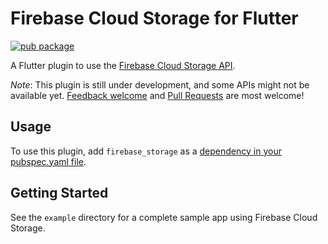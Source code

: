 # Firebase Cloud Storage for Flutter

[![pub package](https://img.shields.io/pub/v/firebase_storage.svg)](https://pub.dartlang.org/packages/firebase_storage)

A Flutter plugin to use the [Firebase Cloud Storage API](https://firebase.google.com/products/storage/).

*Note*: This plugin is still under development, and some APIs might not be available yet. [Feedback welcome](https://github.com/flutter/flutter/issues) and [Pull Requests](https://github.com/flutter/plugins/pulls) are most welcome!

## Usage
To use this plugin, add `firebase_storage` as a [dependency in your pubspec.yaml file](https://flutter.io/platform-plugins/).

## Getting Started

See the `example` directory for a complete sample app using Firebase Cloud Storage.
